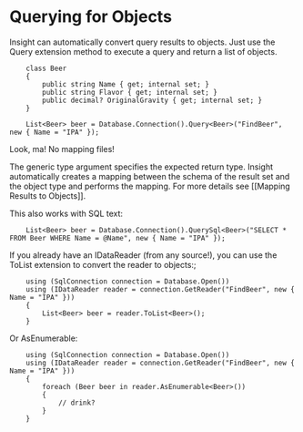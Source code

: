 # Querying for Objects #

Insight can automatically convert query results to objects. Just use the Query extension method to execute a query and return a list of objects.

		class Beer
		{
			public string Name { get; internal set; }
			public string Flavor { get; internal set; }
			public decimal? OriginalGravity { get; internal set; }
		}

		List<Beer> beer = Database.Connection().Query<Beer>("FindBeer", new { Name = "IPA" });

Look, ma! No mapping files!

The generic type argument specifies the expected return type. Insight automatically creates a mapping between the schema of the result set and the object type and performs the mapping. For more details see [[Mapping Results to Objects]].

This also works with SQL text:

		List<Beer> beer = Database.Connection().QuerySql<Beer>("SELECT * FROM Beer WHERE Name = @Name", new { Name = "IPA" });

If you already have an IDataReader (from any source!), you can use the ToList extension to convert the reader to objects:;

		using (SqlConnection connection = Database.Open())
		using (IDataReader reader = connection.GetReader("FindBeer", new { Name = "IPA" }))
		{
			List<Beer> beer = reader.ToList<Beer>();
		}

Or AsEnumerable<T>:

		using (SqlConnection connection = Database.Open())
		using (IDataReader reader = connection.GetReader("FindBeer", new { Name = "IPA" }))
		{
			foreach (Beer beer in reader.AsEnumerable<Beer>())
			{
				// drink?
			}
		}